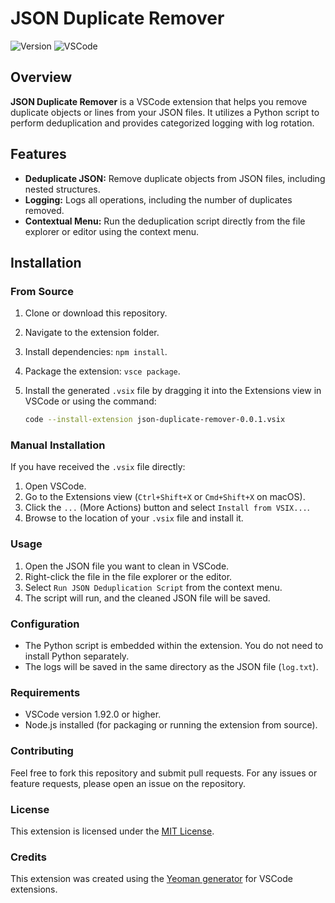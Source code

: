 # JSON Duplicate Remover

![Version](https://img.shields.io/badge/version-0.0.1-blue)
![VSCode](https://img.shields.io/badge/vscode-%3E%3D1.92.0-orange)

## Overview

**JSON Duplicate Remover** is a VSCode extension that helps you remove duplicate objects or lines from your JSON files. It utilizes a Python script to perform deduplication and provides categorized logging with log rotation.

## Features

- **Deduplicate JSON:** Remove duplicate objects from JSON files, including nested structures.
- **Logging:** Logs all operations, including the number of duplicates removed.
- **Contextual Menu:** Run the deduplication script directly from the file explorer or editor using the context menu.

## Installation

### From Source

1. Clone or download this repository.
2. Navigate to the extension folder.
3. Install dependencies: `npm install`.
4. Package the extension: `vsce package`.
5. Install the generated `.vsix` file by dragging it into the Extensions view in VSCode or using the command:

   ```sh
   code --install-extension json-duplicate-remover-0.0.1.vsix

### Manual Installation

If you have received the `.vsix` file directly:

1. Open VSCode.
2. Go to the Extensions view (`Ctrl+Shift+X` or `Cmd+Shift+X` on macOS).
3. Click the `...` (More Actions) button and select `Install from VSIX...`.
4. Browse to the location of your `.vsix` file and install it.

### Usage

1. Open the JSON file you want to clean in VSCode.
2. Right-click the file in the file explorer or the editor.
3. Select `Run JSON Deduplication Script` from the context menu.
4. The script will run, and the cleaned JSON file will be saved.

### Configuration

- The Python script is embedded within the extension. You do not need to install Python separately.
- The logs will be saved in the same directory as the JSON file (`log.txt`).

### Requirements

- VSCode version 1.92.0 or higher.
- Node.js installed (for packaging or running the extension from source).

### Contributing

Feel free to fork this repository and submit pull requests. For any issues or feature requests, please open an issue on the repository.

### License

This extension is licensed under the [MIT License](./LICENSE.txt).

### Credits

This extension was created using the [Yeoman generator](https://code.visualstudio.com/api/get-started/your-first-extension) for VSCode extensions.
